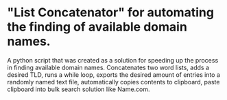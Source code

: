 # "List Concatenator" for automating the finding of available domain names.
A python script that was created as a solution for speeding up the process in finding available domain names. Concatenates two word lists, adds a desired TLD, runs a while loop, exports the desired amount of entries into a randomly named text file, automatically copies contents to clipboard, paste clipboard into bulk search solution like Name.com.
